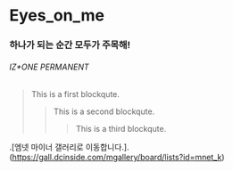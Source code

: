 # Eyes_on_me

### 하나가 되는 순간 모두가 주목해!
###### IZ*ONE PERMANENT

> This is a first blockqute.
>	> This is a second blockqute.
>	>	> This is a third blockqute.
>


.[엠넷 마이너 갤러리로 이동합니다.].(https://gall.dcinside.com/mgallery/board/lists?id=mnet_k)
